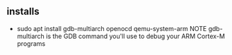 ## installs
- sudo apt install gdb-multiarch openocd qemu-system-arm
NOTE gdb-multiarch is the GDB command you'll use to debug your ARM Cortex-M programs